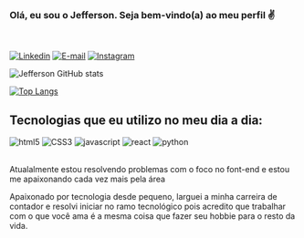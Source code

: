 ### Olá, eu sou o Jefferson. Seja bem-vindo(a) ao meu perfil ✌️
<br>

[![Linkedin](https://img.shields.io/badge/LinkedIn-0077B5?style=for-the-badge&logo=linkedin&logoColor=white)](https://www.linkedin.com/in/jefferson-silva-15440b199/)
[![E-mail](https://img.shields.io/badge/Gmail-D14836?style=for-the-badge&logo=gmail&logoColor=white
)](mailto:jeffersonrio77@gmail.com)
[![Instagram](https://img.shields.io/badge/Instagram-E4405F?style=for-the-badge&logo=instagram&logoColor=white)](oggle.com)

![Jefferson GitHub stats](https://github-readme-stats.vercel.app/api?username=Fawlkzin&show_icons=true&theme=dark)

[![Top Langs](https://github-readme-stats.vercel.app/api/top-langs/?username=fawlkzin)](https://github.com/anuraghazra/github-readme-stats)


## Tecnologias que eu utilizo no meu dia a dia:

<div style="display inline-block">
    <img aling="center" alt="html5" src="https://img.shields.io/badge/HTML5-E34F26?style=for-the-badge&logo=html5&logoColor=white">
    <img aling="center" alt="CSS3" src="https://img.shields.io/badge/CSS3-1572B6?style=for-the-badge&logo=css3&logoColor=white">
    <img aling="center" alt="javascript" src="https://img.shields.io/badge/JavaScript-F7DF1E?style=for-the-badge&logo=javascript&logoColor=black">
    <img aling="center" alt="react" src="https://img.shields.io/badge/React-20232A?style=for-the-badge&logo=react&logoColor=61DAFB">
    <img aling="center" alt="python" src="https://img.shields.io/badge/Python-14354C?style=for-the-badge&logo=python&logoColor=white"> 
</div><br>

Atualalmente estou resolvendo problemas com o foco no font-end e estou me apaixonando cada vez mais pela área 

Apaixonado por tecnologia desde pequeno, larguei a minha carreira de contador e resolvi iniciar no ramo tecnológico pois acredito que trabalhar com o que você ama é a mesma coisa que fazer seu hobbie para o resto da vida.
